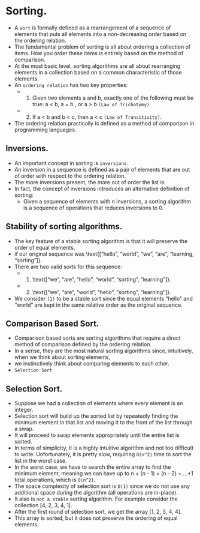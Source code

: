 # Sorting.
- A `sort` is formally defined as a rearrangement of a sequence of elements that puts all elements into a non-decreasing order based on the ordering relation.
- The fundamental problem of sorting is all about ordering a collection of items. How you order these items is entirely based on the method of comparison. 
- At the most basic level, sorting algorithms are all about rearranging elements in a collection based on a common characteristic of those elements.
- An `ordering relation` has two key properties:
  - 1. Given two elements a and b, exactly one of the following must be true: a < b, a = b , or a > b `(Law of Trichotomy)` 
  - 2. If a < b and b < c, then a < c `(Law of Transitivity)`.
- The ordering relation practically is defined as a method of comparison in programming languages. 

## Inversions.
- An important concept in sorting is `inversions`. 
- An inversion in a sequence is defined as a pair of elements that are out of order with respect to the ordering relation.
- The more inversions present, the more out of order the list is.
- In fact, the concept of inversions introduces an alternative definition of sorting:
  - Given a sequence of elements with n inversions, a sorting algorithm is a sequence of operations that reduces inversions to 0.

## Stability of sorting algorithms.

- The key feature of a stable sorting algorithm is that it will preserve the order of equal elements.
- if our original sequence was \text{[“hello”, “world”, “we”, “are”, “learning, “sorting”]}.
- There are two valid sorts for this sequence:
  - 1. \text{[“we”, “are”, “hello”, “world”, “sorting”, “learning”]}.
  - 2. \text{[“we”, “are”, “world”, “hello”, “sorting”, “learning”]}.
- We consider `(1)` to be a stable sort since the equal elements “hello” and “world” are kept in the same relative order as the original sequence.

## Comparison Based Sort.
- Comparison based sorts are sorting algorithms that require a direct method of comparison defined by the ordering relation.
- In a sense, they are the most natural sorting algorithms since, intuitively, when we think about sorting elements,
- we instinctively think about comparing elements to each other.
-  `Selection Sort`

##  Selection Sort.
- Suppose we had a collection of elements where every element is an integer.
- Selection sort will build up the sorted list by repeatedly finding the minimum element in that list and moving it to the front of the list through a swap.
- It will proceed to swap elements appropriately until the entire list is sorted.
- In terms of simplicity, it is a highly intuitive algorithm and not too difficult to write. Unfortunately, it is pretty slow, requiring `O(n^2)` time to sort the list in the worst case.
- In the worst case, we have to search the entire array to find the minimum element, meaning we can have up to n + (n - 1) + (n - 2) +....+1 total operations, which is `O(n^2)`.
- The space complexity of selection sort is `O(1)` since we do not use any additional space during the algorithm (all operations are in-place).
- It also is `not a stable` sorting algorithm. For example consider the collection [4, 2, 3, 4, 1].
- After the first round of selection sort, we get the array [1, 2, 3, 4, 4]. 
- This array is sorted, but it does not preserve the ordering of equal elements.

